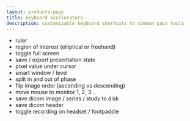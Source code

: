 ```yaml
---
layout: products-page
title: keyboard accelerators
description: customizable keyboard shortcuts to common pacs tools
---
```

- ruler 
- region of interest (elliptical or freehand) 
- toggle full screen 
- save / export presentation state
- pixel value under cursor
- smart window / level 
- split in and out of phase
- flip image order (ascending vs descending) 
- move mouse to monitor 1, 2, 3...
- save dicom image / series / study to disk
- save dicom header
- toggle recording on headset / footpaddle 


